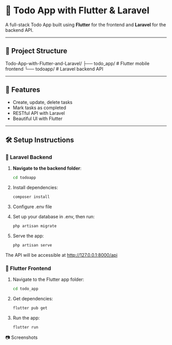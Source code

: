 # 📝 Todo App with Flutter & Laravel

A full-stack Todo App built using **Flutter** for the frontend and **Laravel** for the backend API.

---

## 📁 Project Structure

Todo-App-with-Flutter-and-Laravel/
├── todo_app/ # Flutter mobile frontend
└── todoapp/ # Laravel backend API

---

## 🚀 Features

- Create, update, delete tasks
- Mark tasks as completed
- RESTful API with Laravel
- Beautiful UI with Flutter

---

## 🛠️ Setup Instructions

### 🔧 Laravel Backend

1. **Navigate to the backend folder**:
   ```bash
   cd todoapp

2. Install dependencies:
    ```bash
    composer install

3. Configure .env file

4. Set up your database in .env, then run:
    ```bash
    php artisan migrate

5. Serve the app:
    ```bash
    php artisan serve

The API will be accessible at http://127.0.0.1:8000/api

### 📱 Flutter Frontend

1. Navigate to the Flutter app folder:
    ```bash
    cd todo_app

2. Get dependencies:
    ```bash
    flutter pub get

3. Run the app:
    ```bash
    flutter run


📷 Screenshots
<!-- Add your screenshots here -->
